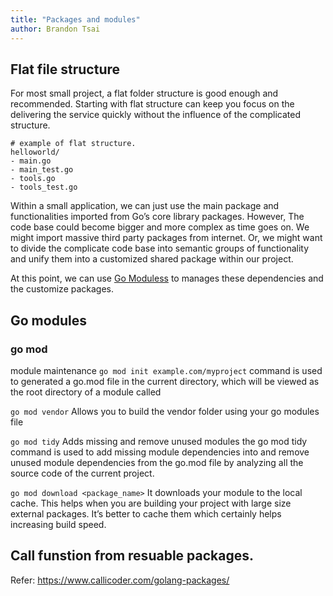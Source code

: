```yaml
---
title: "Packages and modules"
author: Brandon Tsai
---
```


Flat file structure
-------------------

For most small project, a flat folder structure is good enough and  recommended. Starting with flat structure can keep you focus on the delivering the service quickly without the influence of the complicated structure.

```
# example of flat structure.
helloworld/
- main.go
- main_test.go
- tools.go
- tools_test.go
```


Within a small application, we can just use the main package and functionalities imported from Go’s core library packages.
However, The code base could become bigger and more complex as time goes on. We might import massive third party packages from internet. Or, we might want to divide the complicate code base into semantic groups of functionality and unify them into a customized shared package within our project.

At this point, we can use [Go Moduless](https://go.dev/blog/using-go-modules) to manages these dependencies and the customize packages.


Go modules
----------


### go mod

module maintenance
`go mod init example.com/myproject` command is used to generated a go.mod file in the current directory, which will be viewed as the root directory of a module called

`go mod vendor`
Allows you to build the vendor folder using your go modules file

`go mod tidy`
Adds missing and remove unused modules
the go mod tidy command is used to add missing module dependencies into and remove unused module dependencies from the go.mod file by analyzing all the source code of the current project.

`go mod download <package_name>`
It downloads your module to the local cache. This helps when you are building your project with large size external packages. It’s better to cache them which certainly helps increasing build speed.


Call funstion from resuable packages.
-------
Refer: https://www.callicoder.com/golang-packages/
